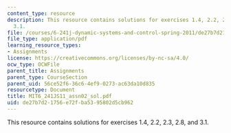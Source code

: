 ```yaml
---
content_type: resource
description: This resource contains solutions for exercises 1.4, 2.2, 2.3, 2.8, and
  3.1.
file: /courses/6-241j-dynamic-systems-and-control-spring-2011/de27b7d21756e72fba5395802d5cb962_MIT6_241JS11_assn02_sol.pdf
file_type: application/pdf
learning_resource_types:
- Assignments
license: https://creativecommons.org/licenses/by-nc-sa/4.0/
ocw_type: OCWFile
parent_title: Assignments
parent_type: CourseSection
parent_uid: 56ce52f6-36c6-4ef9-0273-ac63da10d835
resourcetype: Document
title: MIT6_241JS11_assn02_sol.pdf
uid: de27b7d2-1756-e72f-ba53-95802d5cb962
---
```

This resource contains solutions for exercises 1.4, 2.2, 2.3, 2.8, and 3.1.
